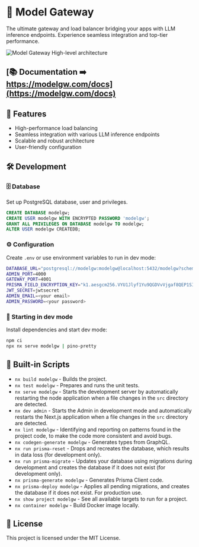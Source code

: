 # 🚀 Model Gateway

The ultimate gateway and load balancer bridging your apps with LLM inference endpoints. Experience seamless integration and top-tier performance.

![Model Gateway High-level architecture](https://modelgw.com/docs/img/diagram/hl-component.svg)

## [📚 Documentation ➡️ https://modelgw.com/docs](https://modelgw.com/docs)

## 🌟 Features

- High-performance load balancing
- Seamless integration with various LLM inference endpoints
- Scalable and robust architecture
- User-friendly configuration

## 🛠️ Development

### 🗄️ Database

Set up PostgreSQL database, user and privileges.

```sql
CREATE DATABASE modelgw;
CREATE USER modelgw WITH ENCRYPTED PASSWORD 'modelgw';
GRANT ALL PRIVILEGES ON DATABASE modelgw TO modelgw;
ALTER USER modelgw CREATEDB;
```

### ⚙️ Configuration

Create `.env` or use environment variables to run in dev mode:

```sh
DATABASE_URL="postgresql://modelgw:modelgw@localhost:5432/modelgw?schema=public"
ADMIN_PORT=4000
GATEWAY_PORT=4001
PRISMA_FIELD_ENCRYPTION_KEY="k1.aesgcm256.VYU1Jlyf1Yu9QGDVvVjgaf8QEP1SIhOReuiPBSbeyZA="
JWT_SECRET=jwtsecret
ADMIN_EMAIL=<your email>
ADMIN_PASSWORD=<your password>
```

### 🚀 Starting in dev mode

Install dependencies and start dev mode:

```sh
npm ci
npx nx serve modelgw | pino-pretty
```

## 🧰 Built-in Scripts

- `nx build modelgw` - Builds the project.
- `nx test modelgw` - Prepares and runs the unit tests.
- `nx serve modelgw` - Starts the development server by automatically restarting the node application when a file changes in the `src` directory are detected.
- `nx dev admin` - Starts the Admin in development mode and automatically restarts the Next.js application when a file changes in the `src` directory are detected.
- `nx lint modelgw` - Identifying and reporting on patterns found in the project code, to make the code more consistent and avoid bugs.
- `nx codegen-generate modelgw` - Generates types from GraphQL.
- `nx run prisma-reset` - Drops and recreates the database, which results in data loss (for development only).
- `nx run prisma-migrate` - Updates your database using migrations during development and creates the database if it does not exist (for development only).
- `nx prisma-generate modelgw` - Generates Prisma Client code.
- `nx prisma-deploy modelgw` - Applies all pending migrations, and creates the database if it does not exist. For production use.
- `nx show project modelgw` - See all available targets to run for a project.
- `nx container modelgw` - Build Docker image locally.

## 📜 License

This project is licensed under the MIT License.
